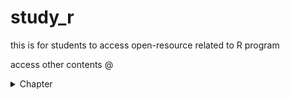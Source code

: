 # study_r
this is for students to access open-resource related to R program

access other contents @
<details> 
<summary> Chapter </summary>
 <ul><li><a href="https://amaiesc.github.io/study_r/getting_to_know_R.html"> Getting to know R </a>
<li> TBC </li>
<li> TBC </li> </details>
